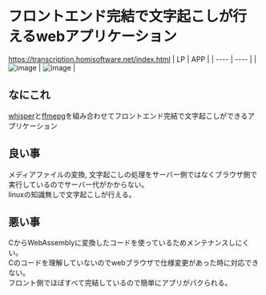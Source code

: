 # フロントエンド完結で文字起こしが行えるwebアプリケーション
https://transcription.homisoftware.net/index.html
|  LP  |  APP  |
| ---- | ---- |
|  ![image](https://user-images.githubusercontent.com/72111956/218292326-e271f8a6-18ae-4419-a536-7106d991fa42.png)  |  ![image](https://user-images.githubusercontent.com/72111956/226536066-bf784c33-996a-434a-9353-17373413745c.png)  |

## なにこれ
[whisper](https://github.com/ggerganov/whisper.cpp/tree/master/examples/whisper.wasm)と[ffmepg](https://github.com/ffmpegwasm/ffmpeg.wasm)を組み合わせてフロントエンド完結で文字起こしができるアプリケーション

## 良い事
メディアファイルの変換, 文字起こしの処理をサーバー側ではなくブラウザ側で実行しているのでサーバー代がかからない。  
linuxの知識無しで文字起こしが行える。

## 悪い事
CからWebAssemblyに変換したコードを使っているためメンテナンスしにくい。  
Cのコードを理解していないのでwebブラウザで仕様変更があった時に対応できない。  
フロント側でほぼすべて完結しているので簡単にアプリがパクられる。
